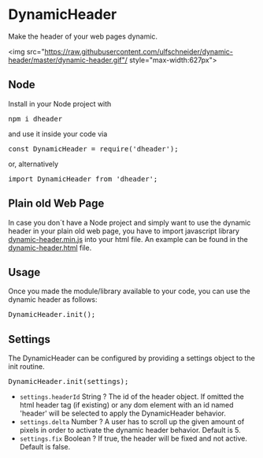 # DynamicHeader

Make the header of your web pages dynamic.

<img src="https://raw.githubusercontent.com/ulfschneider/dynamic-header/master/dynamic-header.gif"/ style="max-width:627px">

## Node
Install in your Node project with

<pre>
npm i dheader
</pre>

and use it inside your code via

<pre>
const DynamicHeader = require('dheader');
</pre>

or, alternatively

<pre>
import DynamicHeader from 'dheader';
</pre>

## Plain old Web Page

In case you don´t have a Node project and simply want to use the dynamic header in your plain old web page, you have to import javascript library <a href='https://github.com/ulfschneider/dynamic-header/blob/master/dynamic-header.min.js'>dynamic-header.min.js</a> into your html file. An example can be found in the <a href='https://github.com/ulfschneider/dynamic-header/blob/master/dynamic-header.html'>dynamic-header.html</a> file.

## Usage

Once you made the module/library available to your code, you can use the dynamic header as follows:

<pre>
DynamicHeader.init();
</pre>

## Settings

The DynamicHeader can be configured by providing a settings object to the init routine.

<pre>
DynamicHeader.init(settings);
</pre>

* <code>settings.headerId</code> String ? The id of the header object. If omitted the html header tag (if existing) or any dom element with an id named 'header' will be selected to apply the DynamicHeader behavior.
* <code>settings.delta</code> Number ? A user has to scroll up the given amount of pixels in order to activate the dynamic header behavior. Default is 5.
* <code>settings.fix</code> Boolean ? If true, the header will be fixed and not active. Default is false.
